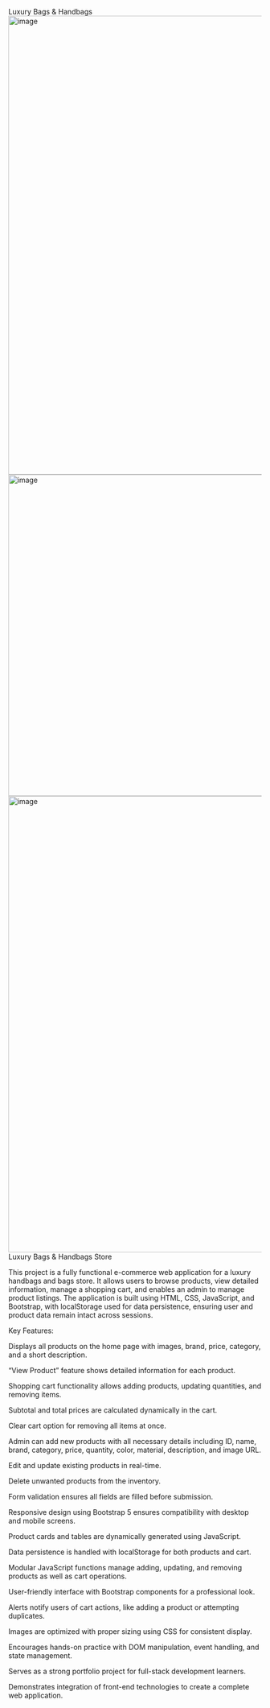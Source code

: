 Luxury Bags & Handbags
<img width="1919" height="912" alt="image" src="https://github.com/user-attachments/assets/f848f21c-20cf-4354-9f89-57ea401d7b8e" />
<img width="1919" height="639" alt="image" src="https://github.com/user-attachments/assets/3fc2d295-b656-4a72-a409-759fb5bca56e" />
<img width="1908" height="907" alt="image" src="https://github.com/user-attachments/assets/15e85f3e-285b-43b4-80c7-d1975d0c8a6b" />
Luxury Bags & Handbags Store

This project is a fully functional e-commerce web application for a luxury handbags and bags store. It allows users to browse products, view detailed information, manage a shopping cart, and enables an admin to manage product listings. The application is built using HTML, CSS, JavaScript, and Bootstrap, with localStorage used for data persistence, ensuring user and product data remain intact across sessions.

Key Features:

Displays all products on the home page with images, brand, price, category, and a short description.

“View Product” feature shows detailed information for each product.

Shopping cart functionality allows adding products, updating quantities, and removing items.

Subtotal and total prices are calculated dynamically in the cart.

Clear cart option for removing all items at once.

Admin can add new products with all necessary details including ID, name, brand, category, price, quantity, color, material, description, and image URL.

Edit and update existing products in real-time.

Delete unwanted products from the inventory.

Form validation ensures all fields are filled before submission.

Responsive design using Bootstrap 5 ensures compatibility with desktop and mobile screens.

Product cards and tables are dynamically generated using JavaScript.

Data persistence is handled with localStorage for both products and cart.

Modular JavaScript functions manage adding, updating, and removing products as well as cart operations.

User-friendly interface with Bootstrap components for a professional look.

Alerts notify users of cart actions, like adding a product or attempting duplicates.

Images are optimized with proper sizing using CSS for consistent display.

Encourages hands-on practice with DOM manipulation, event handling, and state management.

Serves as a strong portfolio project for full-stack development learners.

Demonstrates integration of front-end technologies to create a complete web application.

